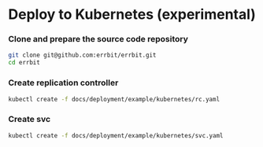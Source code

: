 ---
---
# Deploy to Kubernetes (experimental)

### Clone and prepare the source code repository
```bash
git clone git@github.com:errbit/errbit.git
cd errbit
```

### Create replication controller
```bash
kubectl create -f docs/deployment/example/kubernetes/rc.yaml
```

### Create svc
```bash
kubectl create -f docs/deployment/example/kubernetes/svc.yaml
```
